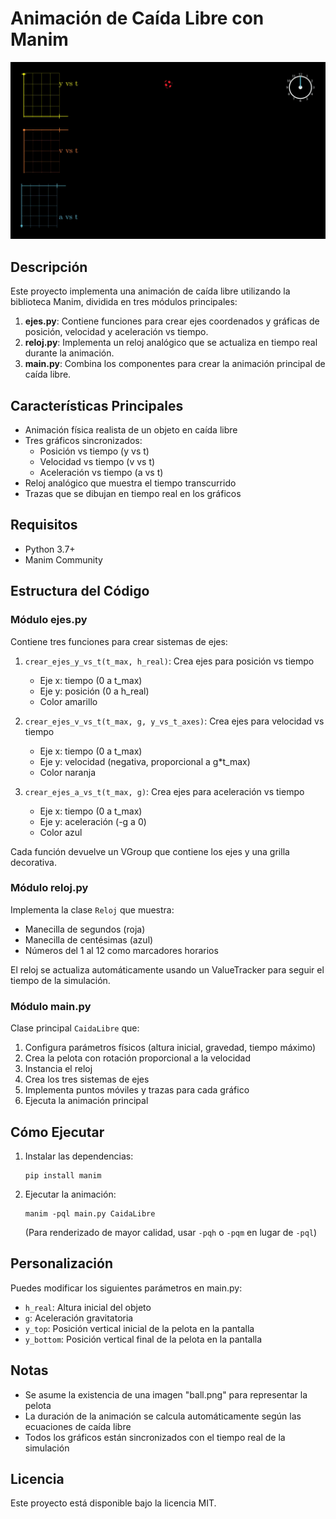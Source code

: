 # Animación de Caída Libre con Manim

<p align="center"><img src ="/CaidaLibre_ManimCE_v0.19.0.gif" /></p>

## Descripción

Este proyecto implementa una animación de caída libre utilizando la biblioteca Manim, dividida en tres módulos principales:

1. **ejes.py**: Contiene funciones para crear ejes coordenados y gráficas de posición, velocidad y aceleración vs tiempo.
2. **reloj.py**: Implementa un reloj analógico que se actualiza en tiempo real durante la animación.
3. **main.py**: Combina los componentes para crear la animación principal de caída libre.

## Características Principales

- Animación física realista de un objeto en caída libre
- Tres gráficos sincronizados:
  - Posición vs tiempo (y vs t)
  - Velocidad vs tiempo (v vs t)
  - Aceleración vs tiempo (a vs t)
- Reloj analógico que muestra el tiempo transcurrido
- Trazas que se dibujan en tiempo real en los gráficos

## Requisitos

- Python 3.7+
- Manim Community

## Estructura del Código

### Módulo ejes.py

Contiene tres funciones para crear sistemas de ejes:

1. `crear_ejes_y_vs_t(t_max, h_real)`: Crea ejes para posición vs tiempo
   - Eje x: tiempo (0 a t_max)
   - Eje y: posición (0 a h_real)
   - Color amarillo

2. `crear_ejes_v_vs_t(t_max, g, y_vs_t_axes)`: Crea ejes para velocidad vs tiempo
   - Eje x: tiempo (0 a t_max)
   - Eje y: velocidad (negativa, proporcional a g*t_max)
   - Color naranja

3. `crear_ejes_a_vs_t(t_max, g)`: Crea ejes para aceleración vs tiempo
   - Eje x: tiempo (0 a t_max)
   - Eje y: aceleración (-g a 0)
   - Color azul

Cada función devuelve un VGroup que contiene los ejes y una grilla decorativa.

### Módulo reloj.py

Implementa la clase `Reloj` que muestra:
- Manecilla de segundos (roja)
- Manecilla de centésimas (azul)
- Números del 1 al 12 como marcadores horarios

El reloj se actualiza automáticamente usando un ValueTracker para seguir el tiempo de la simulación.

### Módulo main.py

Clase principal `CaidaLibre` que:
1. Configura parámetros físicos (altura inicial, gravedad, tiempo máximo)
2. Crea la pelota con rotación proporcional a la velocidad
3. Instancia el reloj
4. Crea los tres sistemas de ejes
5. Implementa puntos móviles y trazas para cada gráfico
6. Ejecuta la animación principal

## Cómo Ejecutar

1. Instalar las dependencias:
   ```
   pip install manim
   ```

2. Ejecutar la animación:
   ```
   manim -pql main.py CaidaLibre
   ```

   (Para renderizado de mayor calidad, usar `-pqh` o `-pqm` en lugar de `-pql`)

## Personalización

Puedes modificar los siguientes parámetros en main.py:
- `h_real`: Altura inicial del objeto
- `g`: Aceleración gravitatoria
- `y_top`: Posición vertical inicial de la pelota en la pantalla
- `y_bottom`: Posición vertical final de la pelota en la pantalla

## Notas

- Se asume la existencia de una imagen "ball.png" para representar la pelota
- La duración de la animación se calcula automáticamente según las ecuaciones de caída libre
- Todos los gráficos están sincronizados con el tiempo real de la simulación

## Licencia

Este proyecto está disponible bajo la licencia MIT.
